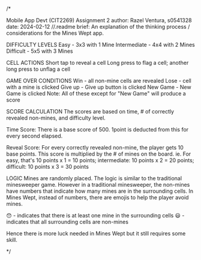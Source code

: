 /*

Mobile App Devt (CIT2269) Assignment 2
author: Razel Ventura, s0541328
date: 2024-02-12
//.readme
brief: An explanation of the thinking process / considerations for the Mines Wept app.

DIFFICULTY LEVELS
Easy - 3x3 with 1 Mine
Intermediate - 4x4 with 2 Mines
Difficult - 5x5 with 3 Mines

CELL ACTIONS
Short tap to reveal a cell
Long press to flag a cell; another long press to unflag a cell

GAME OVER CONDITIONS
Win - all non-mine cells are revealed
Lose - cell with a mine is clicked
Give up - Give up button is clicked
New Game - New Game is clicked
Note: All of these except for "New Game" will produce a score

SCORE CALCULATION
The scores are based on time, # of correctly revealed non-mines, and difficulty level. 

Time Score:
There is a base score of 500. 1point is deducted from this for every second elapsed.

Reveal Score: 
For every correctly revealed non-mine, the player gets 10 base points. This score is multiplied by the # of mines on the board. 
ie. For easy, that's 10 points x 1 = 10 points; intermediate: 10 points x 2 = 20 points; difficult: 10 points x 3 = 30 points

LOGIC
Mines are randomly placed. The logic is similar to the traditional minesweeper game. However in a traditional minesweeper, the non-mines have numbers that
indicate how many mines are in the surrounding cells. In Mines Wept, instead of numbers, there are emojis to help the player avoid mines.

😯 - indicates that there is at least one mine in the surrounding cells
😃 - indicates that all surrounding cells are non-mines

Hence there is more luck needed in Mines Wept but it still requires some skill.

*/
